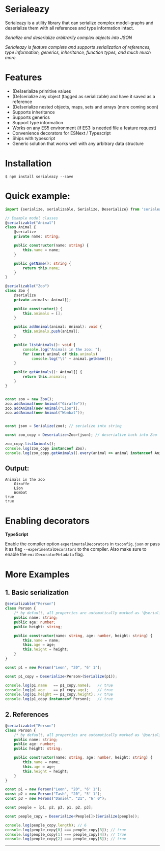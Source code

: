 # Serialeazy

Serialeazy is a utility library that can serialize complex model-graphs and deserialize them with all references and type information intact.


_Serialize and deserialize arbitrarily complex objects into JSON_

_Serialeazy is feature complete and supports serialization of references, type information, generics, inheritance, function types, and much much more._

# Features

-   (De)serialize primitive values
-   (De)serialize any object (tagged as serializable) and have it saved as a reference
-   (De)serialize nested objects, maps, sets and arrays (more coming soon)
-   Supports inheritance
-   Supports generics
-   Support type information
-   Works on any ES5 environment (if ES3 is needed file a feature request)
-   Convenience decorators for ESNext / Typescript
-   Ships with typescript
-   Generic solution that works well with any arbitrary data structure

# Installation

```console
$ npm install serialeazy --save
```

# Quick example:

```typescript
import {serialize, serializable, Serialize, Deserialize} from 'serialeazy';

// Example model classes
@serializable("Animal")
class Animal {
    @serialize
    private name: string;

    public constructor(name: string) {
        this.name = name;
    }

    public getName(): string {
        return this.name;
    }
}

@serializable("Zoo")
class Zoo {
    @serialize
    private animals: Animal[];

    public constructor() {
        this.animals = [];
    }

    public addAnimal(animal: Animal): void {
        this.animals.push(animal);
    }

    public listAnimals(): void {
        console.log("Animals in the zoo: ");
        for (const animal of this.animals)
            console.log("\t" + animal.getName());
    }

    public getAnimals(): Animal[] {
        return this.animals;
    }
}


const zoo = new Zoo();
zoo.addAnimal(new Animal("Giraffe"));
zoo.addAnimal(new Animal("Lion"));
zoo.addAnimal(new Animal("Wombat"));


const json = Serialize(zoo); // serialize into string

const zoo_copy = Deserialize<Zoo>(json); // deserialize back into Zoo

zoo_copy.listAnimals();
console.log(zoo_copy instanceof Zoo);
console.log(zoo_copy.getAnimals().every(animal => animal instanceof Animal));
```

## Output:

```
Animals in the zoo
    Giraffe
    Lion
    Wombat
true
true
```

# Enabling decorators

**TypeScript**

Enable the compiler option `experimentalDecorators` in `tsconfig.json` or pass it as flag `--experimentalDecorators` to the compiler. Also make sure to enable the `emitDecoratorMetadata` flag.

# More Examples

## 1. Basic serialization

```typescript
@serializable("Person")
class Person {
    /* by default, all properties are automatically marked as '@serialize' so it can be omitted */
    public name: string;
    public age: number;
    public height: string;

    public constructor(name: string, age: number, height: string) {
        this.name = name;
        this.age = age;
        this.height = height;
    }
}

const p1 = new Person("Leon", "20", "6' 1");

const p1_copy = Deserialize<Person>(Serialize(p1));

console.log(p1.name   == p1_copy.name);   // true
console.log(p1.age    == p1_copy.age);    // true
console.log(p1.height == p1_copy.height); // true
console.log(p1_copy instanceof Person);   // true
```

## 2. References

```typescript
@serializable("Person")
class Person {
    /* by default, all properties are automatically marked as '@serialize' so it can be omitted */
    public name: string;
    public age: number;
    public height: string;

    public constructor(name: string, age: number, height: string) {
        this.name = name;
        this.age = age;
        this.height = height;
    }
}

const p1 = new Person("Leon", "20", "6' 1");
const p2 = new Person("Tash", "20", "5' 1");
const p3 = new Perons("Daniel", "21", "6' 0");

const people = [p1, p2, p3, p1, p2, p3];

const people_copy = Deserialize<People[]>(Serialize(people));

console.log(people_copy.length); // 6
console.log(people_copy[0] === people_copy[3]); // true
console.log(people_copy[1] === people_copy[4]); // true
console.log(people_copy[2] === people_copy[5]); // true
```

* * *
